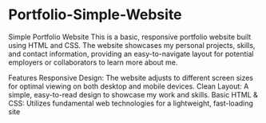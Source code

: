 # Portfolio-Simple-Website

Simple Portfolio Website
This is a basic, responsive portfolio website built using HTML and CSS. The website showcases my personal projects, skills, and contact information, providing an easy-to-navigate layout for potential employers or collaborators to learn more about me.

Features
Responsive Design: The website adjusts to different screen sizes for optimal viewing on both desktop and mobile devices.
Clean Layout: A simple, easy-to-read design to showcase my work and skills.
Basic HTML & CSS: Utilizes fundamental web technologies for a lightweight, fast-loading site
